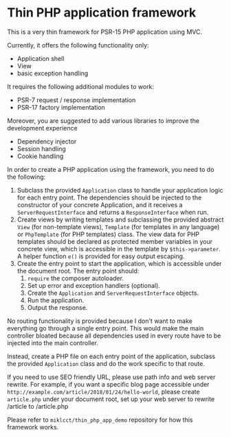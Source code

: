 # Thin PHP application framework

This is a very thin framework for PSR-15 PHP application using MVC.

Currently, it offers the following functionality only:
* Application shell
* View
* basic exception handling

It requires the following additional modules to work:
* PSR-7 request / response implementation
* PSR-17 factory implementation

Moreover, you are suggested to add various libraries to improve the development experience
* Dependency injector
* Session handling
* Cookie handling

In order to create a PHP application using the framework, you need to do the following:
1. Subclass the provided `Application` class to handle your application logic for each entry point. The dependencies
should be injected to the constructor of your concrete Application, and it receives a `ServerRequestInterface` and returns a `ResponseInterface`
when run.
2. Create views by writing templates and subclassing the provided abstract `View` (for non-template views),
`Template` (for templates in any language) or `PhpTemplate` (for PHP templates) class.
The view data for PHP templates should be declared as protected member variables in your concrete view, which is accessible in the
template by `$this->parameter`. A helper function `e()` is provided for easy output escaping.
3. Create the entry point to start the application, which is accessible under the document root. The entry point should:
    1. `require` the composer autoloader.
    2. Set up error and exception handlers (optional).
    3. Create the `Application` and `ServerRequestInterface` objects.
    4. Run the application.
    5. Output the response.

No routing functionality is provided because I don't want to make everything go through a single entry point.
This would make the main controller bloated because all dependencies used in every route have to be injected into the
main controller.

Instead, create a PHP file on each entry point of the application, subclass the provided `Application` class and do the
work specific to that route.

If you need to use SEO friendly URL, please use path info and web server rewrite. For example, if you want a specific
blog page accessible under `http://example.com/article/2018/01/24/hello-world`, please create `article.php` under your
document root, set up your web server to rewrite /article to /article.php

Please refer to `miklcct/thin_php_app_demo` repository for how this framework works.